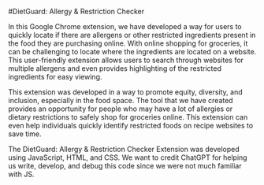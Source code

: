 #DietGuard: Allergy & Restriction Checker

In this Google Chrome extension, we have developed a way for users to quickly locate if there are allergens or other restricted ingredients present in the food they are purchasing online. With online shopping for groceries, it can be challenging to locate where the ingredients are located on a website. This user-friendly extension allows users to search through websites for multiple allergens and even provides highlighting of the restricted ingredients for easy viewing.

This extension was developed in a way to promote equity, diversity, and inclusion, especially in the food space. The tool that we have created provides an opportunity for people who may have a lot of allergies or dietary restrictions to safely shop for groceries online. This extension can even help individuals quickly identify restricted foods on recipe websites to save time. 

The DietGuard: Allergy & Restriction Checker Extension was developed using JavaScript, HTML, and CSS.
We want to credit ChatGPT for helping us write, develop, and debug this code since we were not much familiar with JS.
